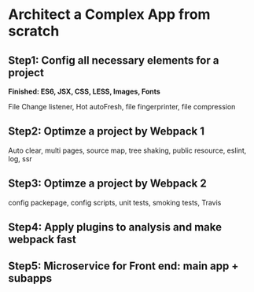 # Architect a Complex App from scratch

## Step1: Config all necessary elements for a project
**Finished: ES6, JSX, CSS, LESS, Images, Fonts**

File Change listener, Hot autoFresh, file fingerprinter, file compression

## Step2: Optimze a project by Webpack 1
Auto clear, multi pages, source map, tree shaking, public resource, eslint, log, ssr

## Step3: Optimze a project by Webpack 2
config packepage, config scripts, unit tests, smoking tests, Travis

## Step4: Apply plugins to analysis and make webpack fast

## Step5: Microservice for Front end: main app + subapps

